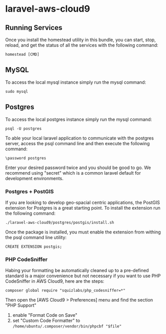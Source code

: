 # laravel-aws-cloud9

## Running Services

Once you install the homestead utility in this bundle, you can start, stop, reload, and
get the status of all the services with the following command:

```
homestead [CMD]
```

## MySQL

To access the local mysql instance simply run the mysql command:

```
sudo mysql
```

## Postgres

To access the local postgres instance simply run the mysql command:

```
psql -U postgres
```

To able your local laravel application to communicate with the postgres server,
access the psql command line and then execute the following command:

```
\password postgres
```

Enter your desired password twice and you should be good to go. We recommend using
"secret" which is a common laravel default for development environments.

### Postgres + PostGIS

If you are looking to develop geo-spacial centric applications, the PostGIS extension
for Postgres is a great starting point. To install the extension run the following command:

```
./laravel-aws-cloud9/postgres/postgis/install.sh
```

Once the package is installed, you must enable the extension from withing the psql
command line utility:

```
CREATE EXTENSION postgis;
```

### PHP CodeSniffer

Habing your formatting be automatically cleaned up to a pre-defined standard
is a major convenience but not necessary if you want to use PHP CodeSniffer in
AWS Cloud9, here are the steps:

```
composer global require "squizlabs/php_codesniffer=*"
```

Then open the [AWS Cloud9 > Preferences] menu and find the section "PHP Support"

1) enable "Format Code on Save"
2) set "Custom Code Formatter" to ```/home/ubuntu/.composer/vendor/bin/phpcbf "$file"```
